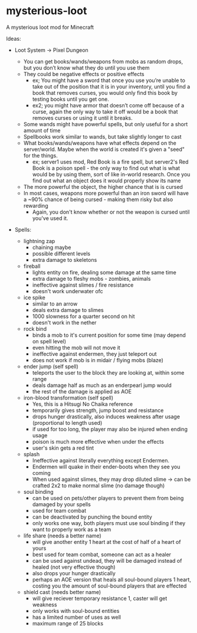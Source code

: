 mysterious-loot
===============

A mysterious loot mod for Minecraft

Ideas:
- Loot System -> Pixel Dungeon
    - You can get books/wands/weapons from mobs as random drops, but you don’t know what they do until you use them
    - They could be negative effects or positive effects
        - ex; You might have a sword that once you use you’re unable to take out of the position that it is in your inventory, until you find a book that removes curses, you would only find this book by testing books until you get one.
        - ex2; you might have armor that doesn’t come off because of a curse, again the only way to take it off would be a book that removes curses or using it until it breaks.
    - Some wands might have powerful spells, but only useful for a short amount of time
    - Spellbooks work similar to wands, but take slightly longer to cast
    - What books/wands/weapons have what effects depend on the server/world. Maybe when the world is created it's given a "seed" for the things.
        - ex; server1 uses mod, Red Book is a fire spell, but server2's Red Book is a poison spell - the only way to find out what is what would be by using them, sort of like in-world research. Once you find out what an object does it would properly show its name
    - The more powerful the object, the higher chance that is is cursed
    - In most cases, weapons more powerful than an iron sword will have a ~90% chance of being cursed - making them risky but also rewarding
        - Again, you don't know whether or not the weapon is cursed until you've used it.

- Spells:
    - lightning zap
        - chaining maybe
        - possible different levels
        - extra damage to skeletons
    - fireball
        - lights entity on fire, dealing some damage at the same time
        - extra damage to fleshy mobs - zombies, animals
        - ineffective against slimes / fire resistance
        - doesn't work underwater ofc
    - ice spike
        - similar to an arrow
        - deals extra damage to slimes
        - 1000 slowness for a quarter second on hit
        - doesn't work in the nether
    - rock bind
        - binds a mob to it's current position for some time (may depend on spell level)
        - even hitting the mob will not move it
        - ineffective against endermen, they just teleport out
        - does not work if mob is in midair / flying mobs (blaze)
    - ender jump (self spell)
        - teleports the user to the block they are looking at, within some range
        - deals damage half as much as an enderpearl jump would
        - the rest of the damage is applied as AOE
    - iron-blood transformation (self spell)
        - Yes, this is a Hitsugi No Chaika reference
        - temporarily gives strength, jump boost and resistance
        - drops hunger drastically, also induces weakness after usage (proportional to length used)
        - if used for too long, the player may also be injured when ending usage
        - poison is much more effective when under the effects
        - user's skin gets a red tint
    - splash
        - Ineffective against literally everything except Endermen.
        - Endermen will quake in their ender-boots when they see you coming
        - When used against slimes, they may drop diluted slime -> can be crafted 2x2 to make normal slime (no damage though)
    - soul binding
        - can be used on pets/other players to prevent them from being damaged by your spells
        - used for team combat
        - can be deactivated by punching the bound entity
        - only works one way, both players must use soul binding if they want to properly work as a team
    - life share (needs a better name)
        - will give another entity 1 heart at the cost of half of a heart of yours
        - best used for team combat, someone can act as a healer
        - can be used against undead, they will be damaged instead of healed (not very effective though)
        - also drops your hunger drastically
        - perhaps an AOE version that heals all soul-bound players 1 heart, costing you the amount of soul-bound players that are effected
    - shield cast (needs better name)
        - will give reciever temporary resistance 1, caster will get weakness
        - only works with soul-bound entities
        - has a limited number of uses as well
        - maximum range of 25 blocks

